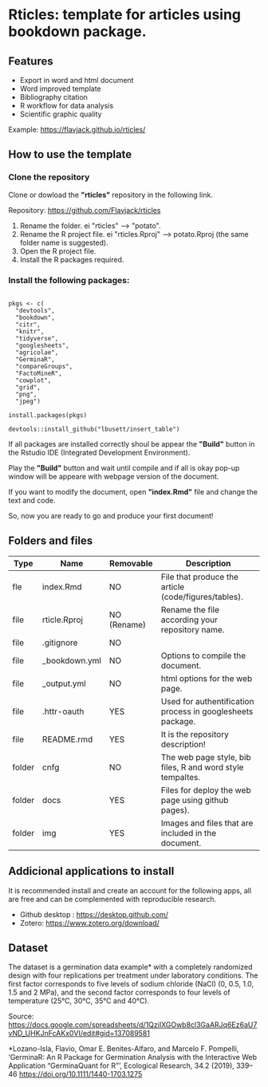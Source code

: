 # Rticles: template for articles using bookdown package.

## Features

- Export in word and html document
- Word improved template
- Bibliography citation
- R workflow for data analysis
- Scientific graphic quality

Example: <https://flavjack.github.io/rticles/>

## How to use the template

### Clone the repository

Clone or dowload the **"rticles"** repository in the following link.

Repository: <https://github.com/Flavjack/rticles>

1. Rename the folder. ei "rticles" --> "potato".
1. Rename the R project file. ei "rticles.Rproj" --> potato.Rproj (the same folder name is suggested).
1. Open the R project file.
1. Install the R packages required.

### Install the following packages:

```{r}

pkgs <- c(
  "devtools", 
  "bookdown", 
  "citr",
  "knitr",
  "tidyverse",
  "googlesheets", 
  "agricolae",
  "GerminaR",
  "compareGroups", 
  "FactoMineR",
  "cowplot", 
  "grid", 
  "png",
  "jpeg")

install.packages(pkgs)

devtools::install_github("lbusett/insert_table")

```
If all packages are installed correctly shoul be appear the **"Build"** button in the Rstudio IDE (Integrated Development Environment).

Play the **"Build"** button and wait until compile and if all is okay pop-up window will be appeare with webpage version of the document.

If you want to modify the document, open **"index.Rmd"** file and change the text and code.

So, now you are ready to go and produce your first document!

## Folders and files

| Type   	| Name          	| Removable   	| Description                                                	|
|--------	|---------------	|-------------	|------------------------------------------------------------	|
| fle    	| index.Rmd     	| NO          	| File that produce the article (code/figures/tables).      	|
| file   	| rticle.Rproj  	| NO (Rename) 	| Rename the file according your repository name.            	|
| file   	| .gitignore    	| NO          	|                                                            	|
| file   	| _bookdown.yml 	| NO          	| Options to compile the document.                          	|
| file   	| _output.yml   	| NO          	| html options for the web page.                            	|
| file   	| .httr-oauth   	| YES         	| Used for authentification process in googlesheets package. 	|
| file   	| README.rmd    	| YES         	| It is the repository description!                          	|
| folder 	| cnfg          	| NO          	| The web page style, bib files, R and word style tempaltes.	|
| folder 	| docs          	| YES         	| Files for deploy the web page using github pages).        	|
| folder 	| img           	| YES         	| Images and files that are included in the document.        	|

## Addicional applications to install

It is recommended install and create an account for the following apps, all are free and can be complemented with reproducible research.

- Github desktop : <https://desktop.github.com/>
- Zotero: <https://www.zotero.org/download/>

## Dataset

The dataset is a germination data example* with a completely randomized design with four replications per treatment under laboratory conditions. The first factor corresponds to five levels of sodium chloride (NaCl) (0, 0.5, 1.0, 1.5 and 2 MPa), and the second factor corresponds to four levels of temperature (25°C, 30°C, 35°C and 40°C).

Source: <https://docs.google.com/spreadsheets/d/1QziIXGOwb8cl3GaARJq6Ez6aU7vND_UHKJnFcAKx0VI/edit#gid=137089581>


*Lozano-Isla, Flavio, Omar E. Benites-Alfaro, and Marcelo F. Pompelli, ‘GerminaR: An R Package for Germination Analysis with the Interactive Web Application “GerminaQuant for R”’, Ecological Research, 34.2 (2019), 339–46 <https://doi.org/10.1111/1440-1703.1275>


